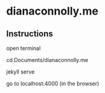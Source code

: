 # dianaconnolly.me

## Instructions

open terminal

cd Documents/dianaconnolly.me

jekyll serve

go to localhost:4000 (in the browser)
